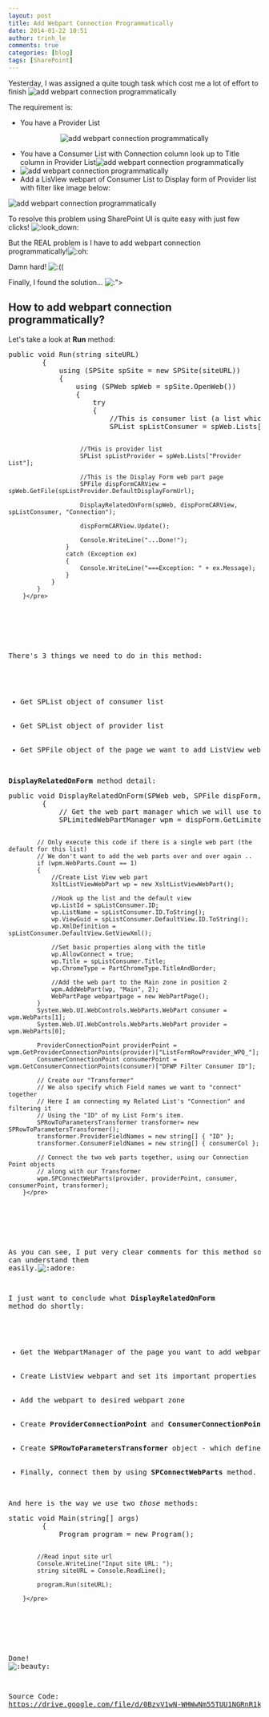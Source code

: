 ```yaml
---
layout: post
title: Add Webpart Connection Programmatically
date: 2014-01-22 10:51
author: trinh_le
comments: true
categories: [blog]
tags: [SharePoint]
---
```

Yesterday, I was assigned a quite tough task which cost me a lot of effort to finish <img id="smilie_251" title="Nosebleed" src="http://vozforums.com/images/smilies/Off/nosebleed.gif" alt="add webpart connection programmatically" />

The requirement is:
<ul>
	<li>You have a Provider List</li>
</ul>
<p style="text-align: center;"><img src="https://lh6.googleusercontent.com/-vcPEkfcPqZM/UoyBQ4zfUpI/AAAAAAAAFVs/LAXms1y7NcI/w353-h146-no/1.png" alt="add webpart connection programmatically" /></p>

<ul>
	<li>You have a Consumer List with Connection column look up to Title column in Provider List<img class="aligncenter" src="https://lh5.googleusercontent.com/-R633mufCyJQ/UoyBQzMnoiI/AAAAAAAAFV4/dJVcIpwvfmg/w333-h637-no/2.png" alt="add webpart connection programmatically" /></li>
	<li><img class="alignnone" src="https://lh3.googleusercontent.com/-IzuNabjj0V4/UoyBQ3gRuSI/AAAAAAAAFVw/wnO0Mf2Mync/w598-h186-no/3.png" alt="add webpart connection programmatically" /></li>
	<li>Add a LisView webpart of Consumer List to Display form of Provider list with filter like image below:</li>
</ul>
<img class="aligncenter" src="https://lh5.googleusercontent.com/-PuqaEur-j8c/UoyBRfi6wWI/AAAAAAAAFWE/Ik5Bvi2I8e0/w622-h446-no/4.png" alt="add webpart connection programmatically" />

To resolve this problem using SharePoint UI is quite easy with just few clicks! <img id="smilie_245" title="Look Down" src="http://vozforums.com/images/smilies/Off/look_down.gif" alt=":look_down:" />

But the REAL problem is I have to add webpart connection programmatically!<img id="smilie_229" title="Oh" src="http://vozforums.com/images/smilies/Off/oh.gif" alt=":oh:" />

Damn hard! <img id="smilie_197" title="Cry" src="http://vozforums.com/images/smilies/Off/cry.gif" alt=":((" />

Finally, I found the solution... <img id="smilie_248" title="Embarrassed" src="http://vozforums.com/images/smilies/Off/embarrassed.gif" alt=":&quot;&gt;" />

<!--more-->
<h2>How to add webpart connection programmatically?</h2>
Let's take a look at <strong>Run</strong> method:
<pre class="lang:default decode:true ">public void Run(string siteURL)
        {   
            using (SPSite spSite = new SPSite(siteURL))
            {
                using (SPWeb spWeb = spSite.OpenWeb())
                {
                    try
                    {
                        //This is consumer list (a list which contains a lookup field containing values from provider list)
                        SPList spListConsumer = spWeb.Lists["Consumer List"];

                        //THis is provider list
                        SPList spListProvider = spWeb.Lists["Provider List"];

                        //This is the Display Form web part page                    
                        SPFile dispFormCARView = spWeb.GetFile(spListProvider.DefaultDisplayFormUrl);

                        DisplayRelatedOnForm(spWeb, dispFormCARView, spListConsumer, "Connection");

                        dispFormCARView.Update();

                        Console.WriteLine("...Done!");
                    }
                    catch (Exception ex)
                    {
                        Console.WriteLine("===Exception: " + ex.Message);
                    }
                }
            }
        }</pre>
&nbsp;

There's 3 things we need to do in this method:
<ul>
	<li>Get SPList object of consumer list</li>
	<li>Get SPList object of provider list</li>
	<li>Get SPFile object of the page we want to add ListView webpart into</li>
</ul>
<strong>DisplayRelatedOnForm</strong> method detail:
<pre class="lang:default decode:true ">public void DisplayRelatedOnForm(SPWeb web, SPFile dispForm, SPList spListConsumer, string consumerCol)
        {
            // Get the web part manager which we will use to interact
            SPLimitedWebPartManager wpm = dispForm.GetLimitedWebPartManager(System.Web.UI.WebControls.WebParts.PersonalizationScope.Shared);

            // Only execute this code if there is a single web part (the default for this list)
            // We don't want to add the web parts over and over again ..
            if (wpm.WebParts.Count == 1)
            {
                //Create List View web part
                XsltListViewWebPart wp = new XsltListViewWebPart();

                //Hook up the list and the default view 
                wp.ListId = spListConsumer.ID;
                wp.ListName = spListConsumer.ID.ToString();
                wp.ViewGuid = spListConsumer.DefaultView.ID.ToString();
                wp.XmlDefinition = spListConsumer.DefaultView.GetViewXml();

                //Set basic properties along with the title
                wp.AllowConnect = true;
                wp.Title = spListConsumer.Title;
                wp.ChromeType = PartChromeType.TitleAndBorder;

                //Add the web part to the Main zone in position 2
                wpm.AddWebPart(wp, "Main", 2);
                WebPartPage webpartpage = new WebPartPage();
            }
            System.Web.UI.WebControls.WebParts.WebPart consumer = wpm.WebParts[1];
            System.Web.UI.WebControls.WebParts.WebPart provider = wpm.WebParts[0];

            ProviderConnectionPoint providerPoint = wpm.GetProviderConnectionPoints(provider)["ListFormRowProvider_WPQ_"];
            ConsumerConnectionPoint consumerPoint = wpm.GetConsumerConnectionPoints(consumer)["DFWP Filter Consumer ID"];

            // Create our "Transformer"
            // We also specify which Field names we want to "connect" together
            // Here I am connecting my Related List's "Connection" and filtering it
            // Using the "ID" of my List Form's item.
            SPRowToParametersTransformer transformer= new SPRowToParametersTransformer();
            transformer.ProviderFieldNames = new string[] { "ID" };
            transformer.ConsumerFieldNames = new string[] { consumerCol };

            // Connect the two web parts together, using our Connection Point objects
            // along with our Transformer
            wpm.SPConnectWebParts(provider, providerPoint, consumer, consumerPoint, transformer);
        }</pre>
&nbsp;

As you can see, I put very clear comments for this method so that you can understand them easily.<img id="smilie_208" title="Adore" src="http://vozforums.com/images/smilies/Off/adore.gif" alt=":adore:" />

I just want to conclude what <strong>DisplayRelatedOnForm</strong> method do shortly:
<ul>
	<li>Get the WebpartManager of the page you want to add webpart into</li>
	<li>Create ListView webpart and set its important properties value (like ListID, ListName, ViewID,...)</li>
	<li>Add the webpart to desired webpart zone</li>
	<li>Create <strong>ProviderConnectionPoint</strong> and <strong>ConsumerConnectionPoint </strong>objects - this is required step to create connection</li>
	<li>Create <strong>SPRowToParametersTransformer </strong>object - which define which Fields name we want connect together</li>
	<li>Finally, connect them by using <strong>SPConnectWebParts</strong> method.</li>
</ul>
And here is the way we use two <em>those </em>methods:
<pre class="lang:default decode:true ">static void Main(string[] args)
        {
            Program program = new Program();

            //Read input site url
            Console.WriteLine("Input site URL: ");
            string siteURL = Console.ReadLine();

            program.Run(siteURL);

        }</pre>
&nbsp;

Done! <img id="smilie_224" title="Beauty" src="http://vozforums.com/images/smilies/Off/beauty.gif" alt=":beauty:" />

Source Code: <a href="https://drive.google.com/file/d/0BzvV1wN-WHWwNm55TUU1NGRnR1k/edit?usp=sharing">https://drive.google.com/file/d/0BzvV1wN-WHWwNm55TUU1NGRnR1k/edit?usp=sharing</a>
